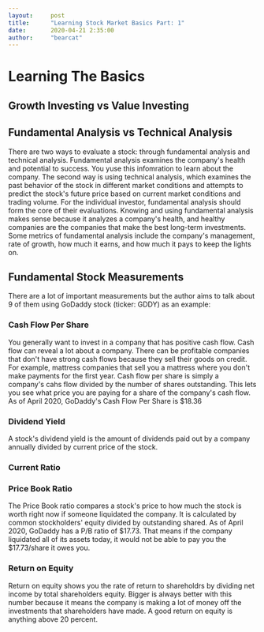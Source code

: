 ```yaml
---
layout:     post
title:      "Learning Stock Market Basics Part: 1"
date:       2020-04-21 2:35:00
author:     "bearcat"
---
```


# Learning The Basics

## Growth Investing vs Value Investing

## Fundamental Analysis vs Technical Analysis

There are two ways to evaluate a stock: through fundamental analysis and technical analysis. Fundamental analysis examines the company's health and potential to success. You yuse this infomration to learn about the company. The second way is using technical analysis, which examines the past behavior of the stock in different market conditions and attempts to predict the stock's future price based on current market conditions and trading volume.
For the individual investor, fundamental analysis should form the core of their evaluations. Knowing and using fundamental analysis makes sense because it analyzes a company's health, and healthy companies are the companies that make the best long-term investments. Some metrics of fundamental analysis include the company's management, rate of growth, how much it earns, and how much it pays to keep the lights on. 

## Fundamental Stock Measurements

There are a lot of important measurements but the author aims to talk about 9 of them using GoDaddy stock (ticker: GDDY) as an example:

### Cash Flow Per Share

You generally want to invest in a company that has positive cash flow. Cash flow can reveal a lot about a company. There can be profitable companies
that don't have strong cash flows because they sell their goods on credit. For example, mattress companies that sell you a mattress where you don't 
make payments for the first year. Cash flow per share is simply a company's cahs flow divided by the number of shares outstanding. This lets you see what
price you are paying for a share of the company's cash flow. As of April 2020, GoDaddy's Cash Flow Per Share is $18.36

### Dividend Yield

A stock's dividend yield is the amount of dividends paid out by a company annually divided by current price of the stock. 

### Current Ratio

### Price Book Ratio

The Price Book ratio compares a stock's price to how much the stock is worth right now if someone liquidated the company. It is calculated by common stockholders' equity divided by outstanding shared. As of April 2020, GoDaddy has a P/B ratio of $17.73. That means if the company liquidated all of its assets today, it would not be able to pay you the $17.73/share it owes you.

### Return on Equity

Return on equity shows you the rate of return to shareholdrs by dividing net income by total shareholders equity. Bigger is always better with this number because it means the company is making a lot of money off the investments that shareholders have made. A good return on equity is anything above 20 percent. 

